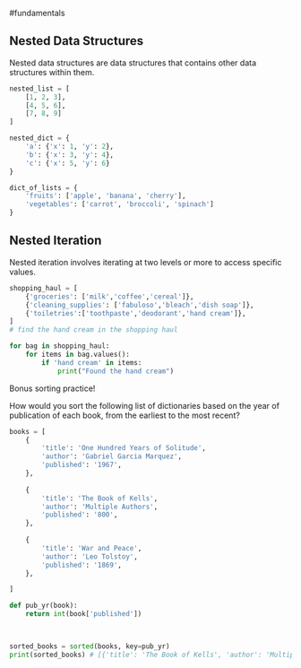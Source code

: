 #fundamentals 
## Nested Data Structures 
Nested data structures are data structures that contains other data structures within them.
```python
nested_list = [
    [1, 2, 3],
    [4, 5, 6],
    [7, 8, 9]
]

nested_dict = {
    'a': {'x': 1, 'y': 2},
    'b': {'x': 3, 'y': 4},
    'c': {'x': 5, 'y': 6}
}

dict_of_lists = {
    'fruits': ['apple', 'banana', 'cherry'],
    'vegetables': ['carrot', 'broccoli', 'spinach']
}
```


## Nested Iteration
Nested iteration involves iterating at two levels or more to access specific values. 

```python
shopping_haul = [
	{'groceries': ['milk','coffee','cereal']},
	{'cleaning_supplies': ['fabuloso','bleach','dish soap']},
	{'toiletries':['toothpaste','deodorant','hand cream']},
]
# find the hand cream in the shopping haul

for bag in shopping_haul: 
	for items in bag.values(): 
		if 'hand cream' in items: 
			print("Found the hand cream")
```





Bonus sorting practice!

How would you sort the following list of dictionaries based on the year of publication of each book, from the earliest to the most recent? 
```python
books = [
	{
		'title': 'One Hundred Years of Solitude',
		'author': 'Gabriel Garcia Marquez',
		'published': '1967',
	},
	
	{
		'title': 'The Book of Kells',
		'author': 'Multiple Authors',
		'published': '800',
	},
	
	{
		'title': 'War and Peace',
		'author': 'Leo Tolstoy',
		'published': '1869',
	},

]
```

```python
def pub_yr(book):
	return int(book['published'])

  

sorted_books = sorted(books, key=pub_yr)
print(sorted_books) # [{'title': 'The Book of Kells', 'author': 'Multiple Authors', 'published': '800'}, {'title': 'War and Peace', 'author': 'Leo Tolstoy', 'published': '1869'}, {'title': 'One Hundred Years of Solitude', 'author': 'Gabriel Garcia Marquez', 'published': '1967'}]
```